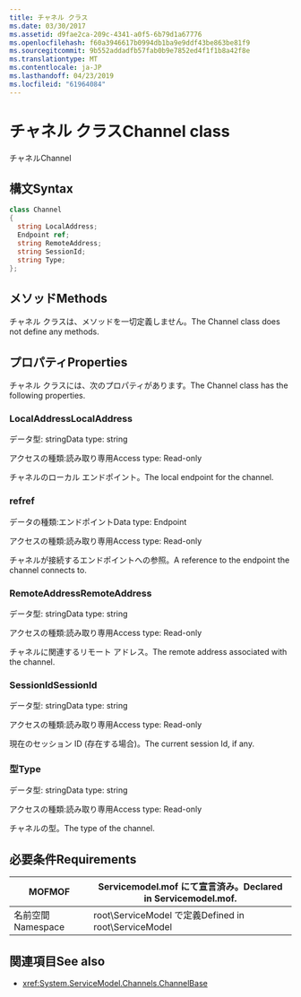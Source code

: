 ```yaml
---
title: チャネル クラス
ms.date: 03/30/2017
ms.assetid: d9fae2ca-209c-4341-a0f5-6b79d1a67776
ms.openlocfilehash: f60a3946617b0994db1ba9e9ddf43be863be81f9
ms.sourcegitcommit: 9b552addadfb57fab0b9e7852ed4f1f1b8a42f8e
ms.translationtype: MT
ms.contentlocale: ja-JP
ms.lasthandoff: 04/23/2019
ms.locfileid: "61964084"
---
```

# <a name="channel-class"></a><span data-ttu-id="6a722-102">チャネル クラス</span><span class="sxs-lookup"><span data-stu-id="6a722-102">Channel class</span></span>
<span data-ttu-id="6a722-103">チャネル</span><span class="sxs-lookup"><span data-stu-id="6a722-103">Channel</span></span>  
  
## <a name="syntax"></a><span data-ttu-id="6a722-104">構文</span><span class="sxs-lookup"><span data-stu-id="6a722-104">Syntax</span></span>  
  
```csharp
class Channel  
{  
  string LocalAddress;  
  Endpoint ref;  
  string RemoteAddress;  
  string SessionId;  
  string Type;  
};  
```  
  
## <a name="methods"></a><span data-ttu-id="6a722-105">メソッド</span><span class="sxs-lookup"><span data-stu-id="6a722-105">Methods</span></span>  
 <span data-ttu-id="6a722-106">チャネル クラスは、メソッドを一切定義しません。</span><span class="sxs-lookup"><span data-stu-id="6a722-106">The Channel class does not define any methods.</span></span>  
  
## <a name="properties"></a><span data-ttu-id="6a722-107">プロパティ</span><span class="sxs-lookup"><span data-stu-id="6a722-107">Properties</span></span>  
 <span data-ttu-id="6a722-108">チャネル クラスには、次のプロパティがあります。</span><span class="sxs-lookup"><span data-stu-id="6a722-108">The Channel class has the following properties.</span></span>  
  
### <a name="localaddress"></a><span data-ttu-id="6a722-109">LocalAddress</span><span class="sxs-lookup"><span data-stu-id="6a722-109">LocalAddress</span></span>  
 <span data-ttu-id="6a722-110">データ型: string</span><span class="sxs-lookup"><span data-stu-id="6a722-110">Data type: string</span></span>  
  
 <span data-ttu-id="6a722-111">アクセスの種類:読み取り専用</span><span class="sxs-lookup"><span data-stu-id="6a722-111">Access type: Read-only</span></span>  
  
 <span data-ttu-id="6a722-112">チャネルのローカル エンドポイント。</span><span class="sxs-lookup"><span data-stu-id="6a722-112">The local endpoint for the channel.</span></span>  
  
### <a name="ref"></a><span data-ttu-id="6a722-113">ref</span><span class="sxs-lookup"><span data-stu-id="6a722-113">ref</span></span>  
 <span data-ttu-id="6a722-114">データの種類:エンドポイント</span><span class="sxs-lookup"><span data-stu-id="6a722-114">Data type: Endpoint</span></span>  
  
 <span data-ttu-id="6a722-115">アクセスの種類:読み取り専用</span><span class="sxs-lookup"><span data-stu-id="6a722-115">Access type: Read-only</span></span>  
  
 <span data-ttu-id="6a722-116">チャネルが接続するエンドポイントへの参照。</span><span class="sxs-lookup"><span data-stu-id="6a722-116">A reference to the endpoint the channel connects to.</span></span>  
  
### <a name="remoteaddress"></a><span data-ttu-id="6a722-117">RemoteAddress</span><span class="sxs-lookup"><span data-stu-id="6a722-117">RemoteAddress</span></span>  
 <span data-ttu-id="6a722-118">データ型: string</span><span class="sxs-lookup"><span data-stu-id="6a722-118">Data type: string</span></span>  
  
 <span data-ttu-id="6a722-119">アクセスの種類:読み取り専用</span><span class="sxs-lookup"><span data-stu-id="6a722-119">Access type: Read-only</span></span>  
  
 <span data-ttu-id="6a722-120">チャネルに関連するリモート アドレス。</span><span class="sxs-lookup"><span data-stu-id="6a722-120">The remote address associated with the channel.</span></span>  
  
### <a name="sessionid"></a><span data-ttu-id="6a722-121">SessionId</span><span class="sxs-lookup"><span data-stu-id="6a722-121">SessionId</span></span>  
 <span data-ttu-id="6a722-122">データ型: string</span><span class="sxs-lookup"><span data-stu-id="6a722-122">Data type: string</span></span>  
  
 <span data-ttu-id="6a722-123">アクセスの種類:読み取り専用</span><span class="sxs-lookup"><span data-stu-id="6a722-123">Access type: Read-only</span></span>  
  
 <span data-ttu-id="6a722-124">現在のセッション ID (存在する場合)。</span><span class="sxs-lookup"><span data-stu-id="6a722-124">The current session Id, if any.</span></span>  
  
### <a name="type"></a><span data-ttu-id="6a722-125">型</span><span class="sxs-lookup"><span data-stu-id="6a722-125">Type</span></span>  
 <span data-ttu-id="6a722-126">データ型: string</span><span class="sxs-lookup"><span data-stu-id="6a722-126">Data type: string</span></span>  
  
 <span data-ttu-id="6a722-127">アクセスの種類:読み取り専用</span><span class="sxs-lookup"><span data-stu-id="6a722-127">Access type: Read-only</span></span>  
  
 <span data-ttu-id="6a722-128">チャネルの型。</span><span class="sxs-lookup"><span data-stu-id="6a722-128">The type of the channel.</span></span>  
  
## <a name="requirements"></a><span data-ttu-id="6a722-129">必要条件</span><span class="sxs-lookup"><span data-stu-id="6a722-129">Requirements</span></span>  
  
|<span data-ttu-id="6a722-130">MOF</span><span class="sxs-lookup"><span data-stu-id="6a722-130">MOF</span></span>|<span data-ttu-id="6a722-131">Servicemodel.mof にて宣言済み。</span><span class="sxs-lookup"><span data-stu-id="6a722-131">Declared in Servicemodel.mof.</span></span>|  
|---------|-----------------------------------|  
|<span data-ttu-id="6a722-132">名前空間</span><span class="sxs-lookup"><span data-stu-id="6a722-132">Namespace</span></span>|<span data-ttu-id="6a722-133">root\ServiceModel で定義</span><span class="sxs-lookup"><span data-stu-id="6a722-133">Defined in root\ServiceModel</span></span>|  
  
## <a name="see-also"></a><span data-ttu-id="6a722-134">関連項目</span><span class="sxs-lookup"><span data-stu-id="6a722-134">See also</span></span>

- <xref:System.ServiceModel.Channels.ChannelBase>

